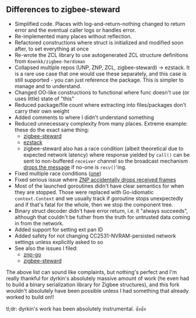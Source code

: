 Differences to zigbee-steward
-----------------------------

- Simplified code. Places with log-and-return-nothing changed to return error and the eventual caller
  logs or handles error.
- Re-implemented many places without reflection.
- Refactored constructions where struct is initialized and modified soon after, to set everything at once
- Re-wrote the ZCL library to use autogenerated ZCL structure definitions from `Koenkk/zigbee-herdsman`
- Collapsed multiple repos (UNP, ZNP, ZCL, zigbee-steward) -> ezstack. It is a rare use case that one
  would use these separately, and this case is still supported - you can just reference the package.
  This is simpler to manage and to understand.
- Changed OO-like constructions to functional where func doesn't use (or uses little) state of "this"
- Reduced package/file count where extracting into files/packages don't carry their own weight
- Added comments to where I didn't understand something
- Reduced unnecessary complexity from many places. Extreme example: these do the exact same thing:
	* [zigbee-steward](https://github.com/dyrkin/zigbee-steward/blob/a1dc32edfb8560969ea4aedb6f85d05d8279cd7a/coordinator/coordinator.go#L219)
	* [ezstack](https://github.com/function61/hautomo/blob/4600f1717f205bdcc9c755c9da2af323866199a4/pkg/ezstack/coordinator/coordinator.go#L232)
	* zigbee-steward also has a race condition (albeit theoretical due to expected network latency) where
	  response yielded by `call()` can be sent to non-buffered `receiver` channel so the broadcast mechanism
	  [drops the message](https://github.com/tv42/topic/blob/aa72cbe81b4823f349da47a4d749cdda61677c09/topic.go#L48)
	  if no-one is `recv()`'ing.
- Fixed multiple race conditions ([one](https://github.com/dyrkin/znp-go/issues/2))
- Fixed serious issue where [ZNP accidentally drops received frames](https://github.com/dyrkin/znp-go/issues/1)
- Most of the launched goroutines didn't have clear semantics for when they are stopped. Those were
  replaced with Go-idiomatic `context.Context` and we usually track if goroutine stops unexpectedly
  and if that's fatal for the whole, then we stop the component tree.
- Binary struct decoder didn't have error return, i.e. it "always succeeds", although that couldn't
  be futher from the truth for untrusted data coming in from the network.
- Added support for setting ext pan ID
- Added safety for not changing CC2531-NVRAM-persisted network settings unless explicitly asked to so
- See also the issues I filed:
  * [znp-go](https://github.com/dyrkin/znp-go/issues/created_by/joonas-fi)
  * [zigbee-steward](https://github.com/dyrkin/zigbee-steward/issues/created_by/joonas-fi)

The above list can sound like complaints, but nothing's perfect and I'm really thankful for dyrkin's
absolutely massive amount of work (he even had to build a binary serialization library for Zigbee
structures), and this fork wouldn't absolutely have been possible unless I had something that
already worked to build on!!

tl;dr: dyrkin's work has been absolutely instrumental. 👍👍
